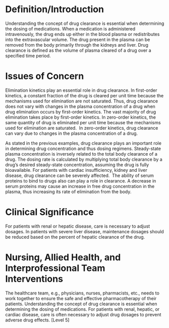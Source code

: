 # Definition/Introduction

Understanding the concept of drug clearance is essential when determining the dosing of medications. When a medication is administered intravenously, the drug ends up either in the blood plasma or redistributes into the extravascular volume. The drug present in the plasma can be removed from the body primarily through the kidneys and liver. Drug clearance is defined as the volume of plasma cleared of a drug over a specified time period.

# Issues of Concern

Elimination kinetics play an essential role in drug clearance. In first-order kinetics, a constant fraction of the drug is cleared per unit time because the mechanisms used for elimination are not saturated. Thus, drug clearance does not vary with changes in the plasma concentration of a drug when drug elimination occurs by first-order kinetics. The vast majority of drug elimination takes place by first-order kinetics. In zero-order kinetics, the same quantity of drug is eliminated per unit time because the mechanisms used for elimination are saturated.  In zero-order kinetics, drug clearance can vary due to changes in the plasma concentration of a drug.

As stated in the previous examples, drug clearance plays an important role in determining drug concentration and thus dosing regimens. Steady-state plasma concentration is inversely related to the total body clearance of a drug. The dosing rate is calculated by multiplying total body clearance by a drug’s desired steady-state concentration, assuming the drug is fully bioavailable. For patients with cardiac insufficiency, kidney and liver disease, drug clearance can be severely affected.  The ability of serum proteins to bind to drugs also can play a role in clearance. A decrease in serum proteins may cause an increase in free drug concentration in the plasma, thus increasing its rate of elimination from the body.

# Clinical Significance

For patients with renal or hepatic disease, care is necessary to adjust dosages. In patients with severe liver disease, maintenance dosages should be reduced based on the percent of hepatic clearance of the drug.

# Nursing, Allied Health, and Interprofessional Team Interventions

The healthcare team, e.g., physicians, nurses, pharmacists, etc., needs to work together to ensure the safe and effective pharmacotherapy of their patients. Understanding the concept of drug clearance is essential when determining the dosing of medications. For patients with renal, hepatic, or cardiac disease, care is often necessary to adjust drug dosages to prevent adverse drug effects. [Level 5]